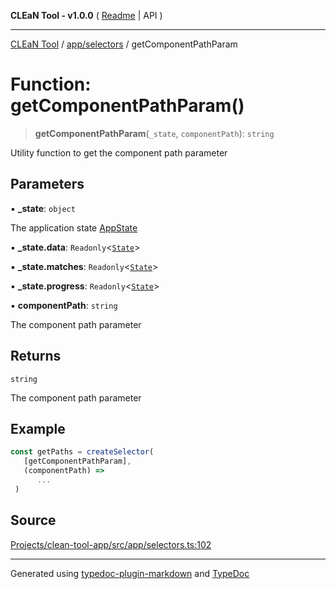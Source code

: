 **CLEaN Tool - v1.0.0** ( [Readme](../../../README.md) \| API )

***

[CLEaN Tool](../../../modules.md) / [app/selectors](../README.md) / getComponentPathParam

# Function: getComponentPathParam()

> **getComponentPathParam**(`_state`, `componentPath`): `string`

Utility function to get the component path parameter

## Parameters

▪ **\_state**: `object`

The application state [AppState](../../store/type-aliases/AppState.md)

▪ **\_state.data**: `Readonly`\<[`State`](../../../reducers/data/interfaces/State.md)\>

▪ **\_state.matches**: `Readonly`\<[`State`](../../../selectors/progress/progress/private/interfaces/State.md)\>

▪ **\_state.progress**: `Readonly`\<[`State`](../../../selectors/progress/progress/private/interfaces/State.md)\>

▪ **componentPath**: `string`

The component path parameter

## Returns

`string`

The component path parameter

## Example

```ts
const getPaths = createSelector(
   [getComponentPathParam],
   (componentPath) =>
      ...
 )
```

## Source

[Projects/clean-tool-app/src/app/selectors.ts:102](https://github.com/yuckyh/clean-tool-app/)

***

Generated using [typedoc-plugin-markdown](https://www.npmjs.com/package/typedoc-plugin-markdown) and [TypeDoc](https://typedoc.org/)
